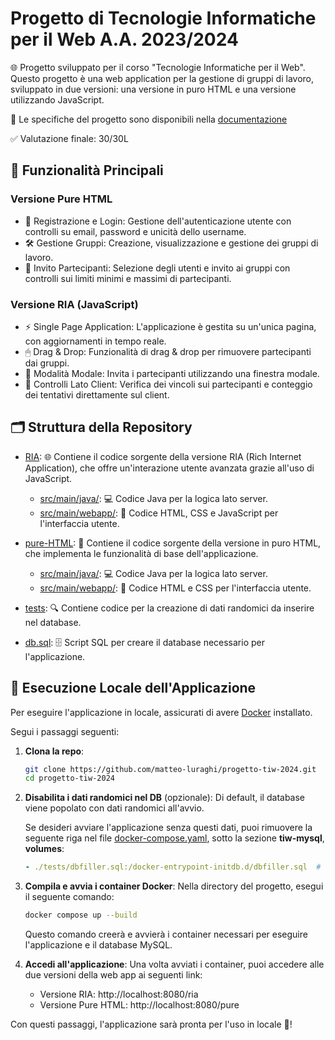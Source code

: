 # Progetto di Tecnologie Informatiche per il Web A.A. 2023/2024

🌐 Progetto sviluppato per il corso "Tecnologie Informatiche per il Web". Questo progetto è una web application per la gestione di gruppi di lavoro, sviluppato in due versioni: una versione in puro HTML e una versione utilizzando JavaScript.

📜 Le specifiche del progetto sono disponibili nella [documentazione](Matteo%20Leonardo%20Luraghi%20-%20Progetto%20TIW%202023-2024.pdf)

✅ Valutazione finale: 30/30L

## 🌟 Funzionalità Principali
### Versione Pure HTML

- 🔑 Registrazione e Login: Gestione dell'autenticazione utente con controlli su email, password e unicità dello username.
- 🛠 Gestione Gruppi: Creazione, visualizzazione e gestione dei gruppi di lavoro.
- 📧 Invito Partecipanti: Selezione degli utenti e invito ai gruppi con controlli sui limiti minimi e massimi di partecipanti.

### Versione RIA (JavaScript)

- ⚡ Single Page Application: L'applicazione è gestita su un'unica pagina, con aggiornamenti in tempo reale.
- 🖱 Drag & Drop: Funzionalità di drag & drop per rimuovere partecipanti dai gruppi.
- 💬 Modalità Modale: Invita i partecipanti utilizzando una finestra modale.
- 🚦 Controlli Lato Client: Verifica dei vincoli sui partecipanti e conteggio dei tentativi direttamente sul client.

## 🗂 Struttura della Repository

- [RIA](RIA): 🌐 Contiene il codice sorgente della versione RIA (Rich Internet Application), che offre un'interazione utente avanzata grazie all'uso di JavaScript.
  - [src/main/java/](RIA/src/main/java): 💻 Codice Java per la logica lato server.
  - [src/main/webapp/](RIA/src/main/webapp): 🎨 Codice HTML, CSS e JavaScript per l'interfaccia utente.

- [pure-HTML](pure-HTML): 📝 Contiene il codice sorgente della versione in puro HTML, che implementa le funzionalità di base dell'applicazione.
  - [src/main/java/](pure-HTML/src/main/java): 💻 Codice Java per la logica lato server.
  - [src/main/webapp/](pure-HTML/src/main/webapp): 🎨 Codice HTML e CSS per l'interfaccia utente.

- [tests](tests): 🔍 Contiene codice per la creazione di dati randomici da inserire nel database.

- [db.sql](db.sql): 🗄 Script SQL per creare il database necessario per l'applicazione.

## 🚀 Esecuzione Locale dell'Applicazione

Per eseguire l'applicazione in locale, assicurati di avere [Docker](https://www.docker.com/) installato. 

Segui i passaggi seguenti:

1. **Clona la repo**:
   ```bash
   git clone https://github.com/matteo-luraghi/progetto-tiw-2024.git
   cd progetto-tiw-2024
   ```

2. **Disabilita i dati randomici nel DB** (opzionale): Di default, il database viene popolato con dati randomici all'avvio.

   Se desideri avviare l'applicazione senza questi dati, puoi rimuovere la seguente riga nel file [docker-compose.yaml](docker-compose.yaml), sotto la sezione **tiw-mysql**, **volumes**:
   ```yaml
   - ./tests/dbfiller.sql:/docker-entrypoint-initdb.d/dbfiller.sql  # Fill the DB with random data at initialization
   ```

3. **Compila e avvia i container Docker**: Nella directory del progetto, esegui il seguente comando:
   ```bash
   docker compose up --build
   ```
   Questo comando creerà e avvierà i container necessari per eseguire l'applicazione e il database MySQL.

4. **Accedi all'applicazione**: Una volta avviati i container, puoi accedere alle due versioni della web app ai seguenti link:
     - Versione RIA: http://localhost:8080/ria
     - Versione Pure HTML: http://localhost:8080/pure
       
Con questi passaggi, l'applicazione sarà pronta per l'uso in locale 🎉!
